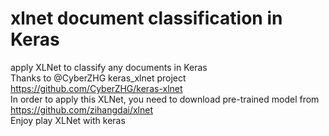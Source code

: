 # xlnet document classification in Keras
apply XLNet to classify any documents in Keras<br>
Thanks to @CyberZHG keras_xlnet project https://github.com/CyberZHG/keras-xlnet<br>
In order to apply this XLNet, you need to download pre-trained model from https://github.com/zihangdai/xlnet<br>
Enjoy play XLNet with keras<br>

